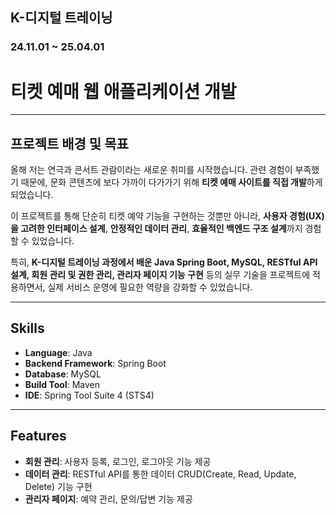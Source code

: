 ## K-디지털 트레이닝 
### 24.11.01 ~ 25.04.01

# 티켓 예매 웹 애플리케이션 개발

---

## 프로젝트 배경 및 목표

올해 저는 연극과 콘서트 관람이라는 새로운 취미를 시작했습니다. 관련 경험이 부족했기 때문에, 문화 콘텐츠에 보다 가까이 다가가기 위해 **티켓 예매 사이트를 직접 개발**하게 되었습니다.  

이 프로젝트를 통해 단순히 티켓 예약 기능을 구현하는 것뿐만 아니라, **사용자 경험(UX)을 고려한 인터페이스 설계**, **안정적인 데이터 관리**, **효율적인 백엔드 구조 설계**까지 경험할 수 있었습니다.  

특히, **K-디지털 트레이닝 과정에서 배운 Java Spring Boot, MySQL, RESTful API 설계, 회원 관리 및 권한 관리, 관리자 페이지 기능 구현** 등의 실무 기술을 프로젝트에 적용하면서, 실제 서비스 운영에 필요한 역량을 강화할 수 있었습니다.

---

## Skills

- **Language**: Java
- **Backend Framework**: Spring Boot
- **Database**: MySQL
- **Build Tool**: Maven
- **IDE**: Spring Tool Suite 4 (STS4)

---

## Features

- **회원 관리**: 사용자 등록, 로그인, 로그아웃 기능 제공
- **데이터 관리**: RESTful API를 통한 데이터 CRUD(Create, Read, Update, Delete) 기능 구현
- **관리자 페이지**: 예약 관리, 문의/답변 기능 제공
